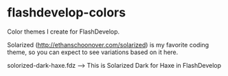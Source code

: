 flashdevelop-colors
===================

Color themes I create for FlashDevelop.

Solarized (http://ethanschoonover.com/solarized) is my favorite coding theme, so you can expect to see variations based on it here.

solorized-dark-haxe.fdz --> This is Solarized Dark for Haxe in FlashDevelop
